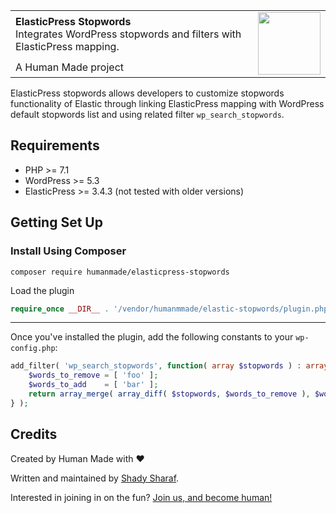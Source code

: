 <table width="100%">
	<tr>
		<td align="left" width="70">
			<strong>ElasticPress Stopwords</strong><br />
			Integrates WordPress stopwords and filters with ElasticPress mapping.
		</td>
		<td rowspan="2" width="20%">
			<img src="https://hmn.md/content/themes/hmnmd/assets/images/hm-logo.svg" width="100" />
		</td>
	</tr>
	<tr>
		<td>
			 A Human Made project
		</td>
	</tr>
</table>

ElasticPress stopwords allows developers to customize stopwords functionality of Elastic through linking ElasticPress mapping with WordPress default stopwords list and using related filter `wp_search_stopwords`.

## Requirements

- PHP >= 7.1
- WordPress >= 5.3
- ElasticPress >= 3.4.3 (not tested with older versions)

## Getting Set Up

### Install Using Composer

```
composer require humanmade/elasticpress-stopwords
```

Load the plugin

```php
require_once __DIR__ . '/vendor/humanmmade/elastic-stopwords/plugin.php';
```

---

Once you've installed the plugin, add the following constants to your `wp-config.php`:

```PHP
add_filter( 'wp_search_stopwords', function( array $stopwords ) : array {
    $words_to_remove = [ 'foo' ];
    $words_to_add    = [ 'bar' ];
    return array_merge( array_diff( $stopwords, $words_to_remove ), $words_to_add );
} );
```

## Credits

Created by Human Made with :heart:

Written and maintained by [Shady Sharaf](https://github.com/shadyvb).

Interested in joining in on the fun? [Join us, and become human!](https://hmn.md/is/hiring/)
